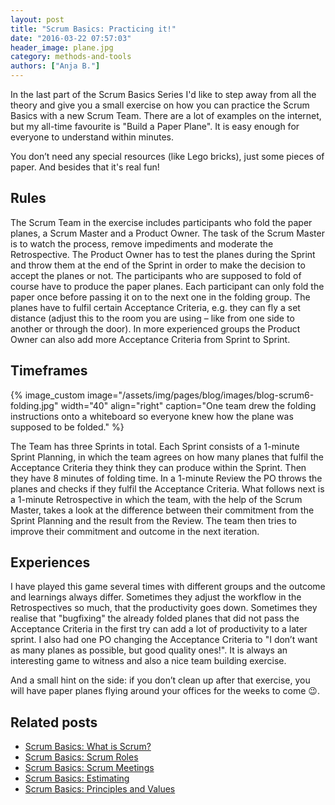 ```yaml
---
layout: post
title: "Scrum Basics: Practicing it!"
date: "2016-03-22 07:57:03"
header_image: plane.jpg
category: methods-and-tools
authors: ["Anja B."]
---
```


In the last part of the Scrum Basics Series I'd like to step away from all the theory and give you a small exercise on how you can practice the Scrum Basics with a new Scrum Team.
There are a lot of examples on the internet, but my all-time favourite is "Build a Paper Plane".
It is easy enough for everyone to understand within minutes.

You don’t need any special resources (like Lego bricks), just some pieces of paper.
And besides that it's real fun!

## Rules

The Scrum Team in the exercise includes participants who fold the paper planes, a Scrum Master and a Product Owner.
The task of the Scrum Master is to watch the process, remove impediments and moderate the Retrospective.
The Product Owner has to test the planes during the Sprint and throw them at the end of the Sprint in order to make the decision to accept the planes or not.
The participants who are supposed to fold of course have to produce the paper planes.
Each participant can only fold the paper once before passing it on to the next one in the folding group.
The planes have to fulfil certain Acceptance Criteria, e.g. they can fly a set distance (adjust this to the room you are using – like from one side to another or through the door).
In more experienced groups the Product Owner can also add more Acceptance Criteria from Sprint to Sprint.

## Timeframes

{% image_custom image="/assets/img/pages/blog/images/blog-scrum6-folding.jpg" width="40" align="right" caption="One team drew the folding instructions onto a whiteboard so everyone knew how the plane was supposed to be folded." %}

The Team has three Sprints in total.
Each Sprint consists of a 1-minute Sprint Planning, in which the team agrees on how many planes that fulfil the Acceptance Criteria they think they can produce within the Sprint.
Then they have 8 minutes of folding time.
In a 1-minute Review the PO throws the planes and checks if they fulfil the Acceptance Criteria.
What follows next is a 1-minute Retrospective in which the team, with the help of the Scrum Master, takes a look at the difference between their commitment from the Sprint Planning and the result from the Review.
The team then tries to improve their commitment and outcome in the next iteration.

## Experiences

I have played this game several times with different groups and the outcome and learnings always differ.
Sometimes they adjust the workflow in the Retrospectives so much, that the productivity goes down.
Sometimes they realise that "bugfixing" the already folded planes that did not pass the Acceptance Criteria in the first try can add a lot of productivity to a later sprint.
I also had one PO changing the Acceptance Criteria to "I don’t want as many planes as possible, but good quality ones!".
It is always an interesting game to witness and also a nice team building exercise.

And a small hint on the side: if you don’t clean up after that exercise, you will have paper planes flying around your offices for the weeks to come 😉.

## Related posts

* [Scrum Basics: What is Scrum?](https://developer.epages.com/blog/2015/10/13/scrum-basics-what-is-scrum.html)
* [Scrum Basics: Scrum Roles](https://developer.epages.com/blog/2015/11/19/scrum-basics-scrum-roles.html)
* [Scrum Basics: Scrum Meetings](https://developer.epages.com/blog/2015/12/15/scrum-basics-scrum-meetings.html)
* [Scrum Basics: Estimating](https://developer.epages.com/blog/2016/01/26/scrum-basics-estimating.html)
* [Scrum Basics: Principles and Values](https://developer.epages.com/blog/2016/02/25/scrum-basics-principles-and-values.html)
